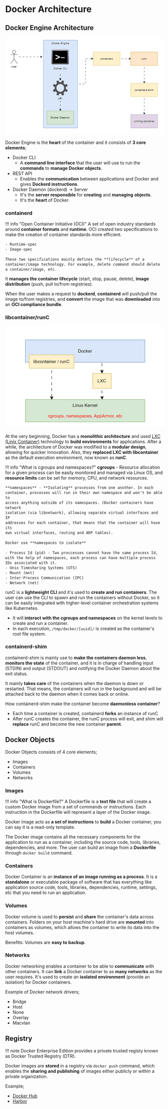 # Docker Architecture

## Docker Engine Architecture

![Docker architecture](../../assets/docker/architecture.gif)

Docker Engine is the **heart** of the container and it consists of **3 core elements**;

- Docker CLI
    - A **command line interface** that the user will use to run the **commands** to **manage Docker objects**.
- REST API
    - Enables the **communication** between applications and Docker and gives **Dockerd instructions**.
- Docker Daemon (dockerd) -> Server
    - It's the **server responsible** for **creating** and **managing** **objects**.
    - It's the **heart** of Docker.

### containerd

!!! info "Open Container Initiative (OCI)"
    A set of open industry standards around **container formats** and
    **runtime**. OCI created two specifications to make the creation of
    container standards more efficient.

    - Runtime-spec
    - Image-spec

    These two specifications mainly defines the **lifecycle** of a container/image technology. For example, delete command should delete a container/image, etc.

It **manages the container lifecycle** (start, stop, pause, delete), **image distribution** (push, pull to/from registries).

When the user makes a request to **dockerd**, **containerd** will push/pull the image to/from registries, and **convert** the image that was **downloaded** into an **OCI compliance bundle**.

### libcontainer/runC

![runC](../../assets/docker/runc.gif)

At the very beginning, Docker has a **monolithic architecture** and used [LXC (Linix Container)](https://linuxcontainers.org/lxc/introduction/) technology to **build environments** for applications. After a while, the architecture of Docker was modified to a **modular design**, allowing for quicker innovation. Also, they **replaced LXC with libcontainer** as the default execution environment, now known as **runC**.

!!! info "What is cgroups and namespaces?"
    **cgroups** - Resource allocation for a given process can be easily monitored and managed via Linux OS, and **resource limits** can be set for memory, CPU, and network resources.

    **namespaces** - **Isolating** processes from one another. In each
    container, processes will run in their own namespace and won't be able to
    access anything outside of its namespaces. (Docker containers have network
    isolation (via libnetwork), allowing separate virtual interfaces and IP
    addresses for each container, that means that the container will have its
    own virtual interfaces, routing and ARP tables).

    Docker use **namespaces to isolate**

    - Process Id (pid) - Two proccesses cannot have the same process Id, with the help of namespaces, each process can have multiple process IDs associated with it.
    - Unix Timesharing Systems (UTS)
    - Mount (mnt)
    - Inter-Process Communication (IPC)
    - Network (net)

runC is a **lightweight CLI** and it's used to **create and run containers**. The user can use the CLI to spawn and run the containers without Docker, so it can be easily integrated with higher-level container orchestration systems like Kubernetes.

- It will **interact with the cgroups and namespaces** on the kernel levels to create and run a container.
- In each execution, `/tmp/docker/[uuid]/` is created as the container's root file system.

### containerd-shim

containerd-shim is mainly use to **make the containers daemon less**, **monitors the state** of the container, and it is in charge of handling input (STDIN) and output (STDOUT) and notifying the Docker Daemon about the exit status.

It mainly **takes care** of the containers when the daemon is down or restarted. That means, the containers will run in the background and will be attached back to the daemon when it comes back or online.

How containerd-shim make the container become **daemonless container**?

- Each time a container is created, containerd **forks** an instance of runC
- After runC creates the container, the runC process will exit, and shim will **replace** runC and become the new container **parent**.

## Docker Objects

Docker Objects consists of 4 core elements;

- Images
- Containers
- Volumes
- Networks

### Images

!!! info "What is Dockerfile?"
    A Dockerfile is a **text file** that will create a custom Docker image from a set of commands or instructions. Each instruction in the Dockerfile will represent a layer of the Docker image.

Docker image acts as **a set of instructions** to **build** a Docker container, you can say it is a read-only template.

The Docker image contains all the necessary components for the application to run as a container, including the source code, tools, libraries, dependencies, and more. The user can build an image from a **Dockerfile** through `docker build` command.

### Containers

Docker Container is an **instance of an image running as a process**. It is a **standalone** or executable package of software that has everything like application source code, tools, libraries, dependencies, runtime, settings, etc that you need to run an application.

### Volumes

Docker volume is used to **persist** and **share** the container's data across containers. Folders on your host machine's hard drive are **mounted** into containers as volumes, which allows the container to write its data into the host volumes.

Benefits: Volumes are **easy to backup**.

### Networks

Docker networking enables a container to be able to **communicate** with other containers. It can **link** a Docker container to as **many networks** as the user requires. It's used to create an **isolated environment** (provide an isolation) for Docker containers.

Example of Docker network drivers;

- Bridge
- Host
- None
- Overlay
- Macvlan

## Registry

!!! note
    Docker Enterprise Edition provides a private trusted registy known as Docker Trusted Registry (DTR).

Docker images are **stored** in a registry via `docker push` command, which enables the **sharing and publishing** of images either publicly or within a private organization.

Example;

- [Docker Hub](https://hub.docker.com/)
- [Harbor](https://goharbor.io/)
